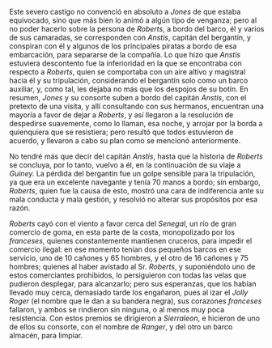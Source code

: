 Este severo castigo no convenció en absoluto a *Jones* de que estaba equivocado, sino que más bien lo animó a algún tipo de venganza; pero al no poder hacerlo sobre la persona de *Roberts*, a bordo del barco, él y varios de sus camaradas, se corresponden con *Anstis*, capitán del bergantín, y conspiran con él y algunos de los principales piratas a bordo de esa embarcación, para separarse de la compañía. Lo que hizo que *Anstis* estuviera descontento fue la inferioridad en la que se encontraba con respecto a *Roberts*, quien se comportaba con un aire altivo y magistral hacia él y su tripulación, considerando el bergantín solo como un barco auxiliar, y, como tal, les dejaba no más que los despojos de su botín. En resumen, *Jones* y su consorte suben a bordo del capitán *Anstis*, con el pretexto de una visita, y allí consultando con sus hermanos, encuentran una mayoría a favor de dejar a *Roberts*, y así llegaron a la resolución de despedirse suavemente, como lo llaman, esa noche, y arrojar por la borda a quienquiera que se resistiera; pero resultó que todos estuvieron de acuerdo, y llevaron a cabo su plan como se mencionó anteriormente.

No tendré más que decir del capitán *Anstis*, hasta que la historia de *Roberts* se concluya, por lo tanto, vuelvo a él, en la continuación de su viaje a *Guiney.* La pérdida del bergantín fue un golpe sensible para la tripulación, ya que era un excelente navegante y tenía 70 manos a bordo; sin embargo, *Roberts*, quien fue la causa de esto, mostró una cara de indiferencia ante su mala conducta y mala gestión, y resolvió no alterar sus propósitos por esa razón.

*Roberts* cayó con el viento a favor cerca del *Senegal*, un río de gran comercio de goma, en esta parte de la costa, monopolizado por los *franceses*, quienes constantemente mantienen cruceros, para impedir el comercio ilegal: en ese momento tenían dos pequeños barcos en ese servicio, uno de 10 cañones y 65 hombres, y el otro de 16 cañones y 75 hombres; quienes al haber avistado al Sr. *Roberts*, y suponiéndolo uno de estos comerciantes prohibidos, lo persiguieron con todas las velas que pudieron desplegar, para alcanzarlo; pero sus esperanzas, que los habían llevado muy cerca, demasiado tarde los engañaron, pues al izar el *Jolly Roger* (el nombre que le dan a su bandera negra), sus corazones *franceses* fallaron, y ambos se rindieron sin ninguna, o al menos muy poca resistencia. Con estos premios se dirigieron a *Sierraleon*, e hicieron de uno de ellos su consorte, con el nombre de *Ranger*, y del otro un barco almacén, para limpiar.